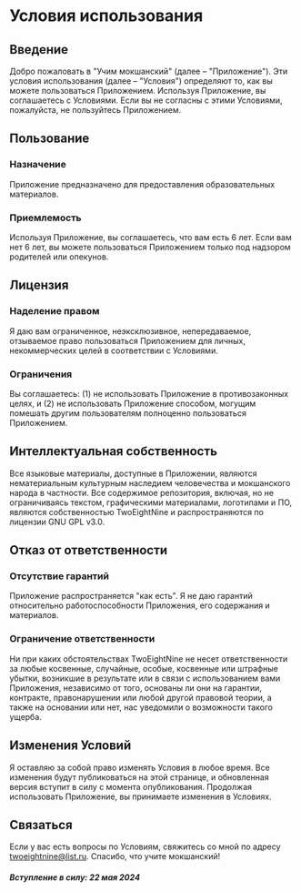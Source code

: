 # Условия использования
## Введение
Добро пожаловать в "Учим мокшанский" (далее – "Приложение"). Эти условия использования (далее – "Условия") определяют то, как вы можете пользоваться Приложением. Используя Приложение, вы соглашаетесь с Условиями. Если вы не согласны с этими Условиями, пожалуйста, не пользуйтесь Приложением.
## Пользование
### Назначение
Приложение предназначено для предоставления образовательных материалов.
### Приемлемость
Используя Приложение, вы соглашаетесь, что вам есть 6 лет. Если вам нет 6 лет, вы можете пользоваться Приложением только под надзором родителей или опекунов.
## Лицензия
### Наделение правом
Я даю вам ограниченное, неэксклюзивное, непередаваемое, отзываемое право пользоваться Приложением для личных, некоммерческих целей в соответствии с Условиями.
### Ограничения
Вы соглашаетесь: (1) не использовать Приложение в противозаконных целях, и (2) не использовать Приложение способом, могущим помешать другим пользователям полноценно пользоваться Приложением.
## Интеллектуальная собственность
Все языковые материалы, доступные в Приложении, являются нематериальным культурным наследием человечества и мокшанского народа в частности. Все содержимое репозитория, включая, но не ограничиваясь текстом, графическими материалами, логотипами и ПО, являются собственностью TwoEightNine и распространяются по лицензии GNU GPL v3.0.
## Отказ от ответственности
### Отсутствие гарантий
Приложение распространяется "как есть". Я не даю гарантий относительно работоспособности Приложения, его содержания и материалов.
### Ограничение ответственности
Ни при каких обстоятельствах TwoEightNine не несет ответственности за любые косвенные, случайные, особые, косвенные или штрафные убытки, возникшие в результате или в связи с использованием вами Приложения, независимо от того, основаны ли они на гарантии, контракте, правонарушении или любой другой правовой теории, а также на основании или нет, нас уведомили о возможности такого ущерба.
## Изменения Условий
Я оставляю за собой право изменять Условия в любое время. Все изменения будут публиковаться на этой странице, и обновленная версия вступит в силу с момента опубликования. Продолжая использовать Приложение, вы принимаете изменения в Условиях.
## Связаться
Если у вас есть вопросы по Условиям, свяжитесь со мной по адресу twoeightnine@list.ru.
Спасибо, что учите мокшанский!
##### Вступление в силу: 22 мая 2024